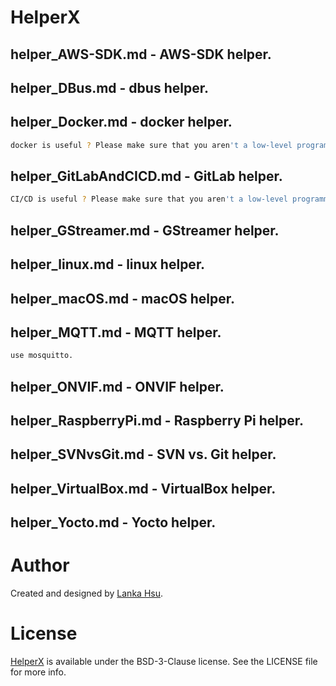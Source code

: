 # HelperX

## helper_AWS-SDK.md - AWS-SDK helper.

## helper_DBus.md - dbus helper.
## helper_Docker.md - docker helper.
```bash
docker is useful ? Please make sure that you aren't a low-level programmer or embedded engineer.
```
## helper_GitLabAndCICD.md - GitLab helper.
```bash
CI/CD is useful ? Please make sure that you aren't a low-level programmer, system integration developer or embedded engineer.
```

## helper_GStreamer.md - GStreamer helper.

## helper_linux.md - linux helper.

## helper_macOS.md - macOS helper.

## helper_MQTT.md - MQTT helper.

```bash
use mosquitto.
```

## helper_ONVIF.md - ONVIF helper.

## helper_RaspberryPi.md - Raspberry Pi helper.
## helper_SVNvsGit.md - SVN vs. Git helper.
## helper_VirtualBox.md - VirtualBox helper.
## helper_Yocto.md - Yocto helper.

# Author

Created and designed by [Lanka Hsu](lankahsu@gmail.com).

# License

[HelperX](https://github.com/lankahsu520/HelperX) is available under the BSD-3-Clause license. See the LICENSE file for more info.

